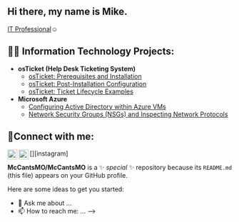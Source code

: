 ## Hi there, my name is Mike.
 <a href="https://linkedin.com/in/thewritemike">IT Professional</a>☺</h1>

<h2>👨‍💻 Information Technology Projects:</h2>

- <b>osTicket (Help Desk Ticketing System)</b>
  - [osTicket: Prerequisites and Installation](https://github.com/mccantsmo/osticket-prereqs)
  - [osTicket: Post-Installation Configuration](https://github.com/mccantsmo/post-install-config)
  - [osTicket: Ticket Lifecycle Examples](https://github.com/mccantsmo/ticket-lifecycle)
- <b>Microsoft Azure</b>
  - [Configuring Active Directory within Azure VMs](https://github.com/mccantsmo/configure-ad)
  - [Network Security Groups (NSGs) and Inspecting Network Protocols](https://github.com/mccantsmo/azure-network-protocols)

<h2>🤳Connect with me:</h2>

[<img align="left" alt="Mike | LinkedIn" width="22px" src="https://cdn.jsdelivr.net/npm/simple-icons@v3/icons/linkedin.svg" />][linkedin]
[<img align="left" alt="Josh | Instagram" width="22px" src="https://cdn.jsdelivr.net/npm/simple-icons@v3/icons/instagram.svg" />][instagram]

[linkedin]: https://linkedin.com/in/thewritemike<!--
**McCantsMO/McCantsMO** is a ✨ _special_ ✨ repository because its `README.md` (this file) appears on your GitHub profile.

Here are some ideas to get you started:

- 💬 Ask me about ...
- 📫 How to reach me: ...
-->
